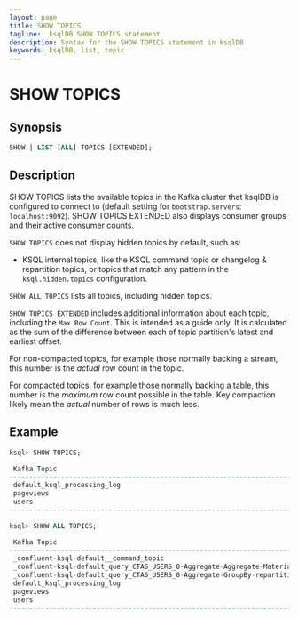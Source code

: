 ```yaml
---
layout: page
title: SHOW TOPICS
tagline:  ksqlDB SHOW TOPICS statement
description: Syntax for the SHOW TOPICS statement in ksqlDB
keywords: ksqlDB, list, topic
---
```


SHOW TOPICS
===========

Synopsis
--------

```sql
SHOW | LIST [ALL] TOPICS [EXTENDED];
```

Description
-----------

SHOW TOPICS lists the available topics in the Kafka cluster that ksqlDB is
configured to connect to (default setting for `bootstrap.servers`:
`localhost:9092`). SHOW TOPICS EXTENDED also displays consumer groups
and their active consumer counts.

`SHOW TOPICS` does not display hidden topics by default, such as:
* KSQL internal topics, like the KSQL command topic or changelog & repartition topics, or
  topics that match any pattern in the `ksql.hidden.topics` configuration.

`SHOW ALL TOPICS` lists all topics, including hidden topics.

`SHOW TOPICS EXTENDED` includes additional information about each topic, including the 
`Max Row Count`. This is intended as a guide only. It is calculated as the sum of the difference 
between each of topic partition's latest and earliest offset. 

For non-compacted topics, for example those normally backing a stream, this number is the _actual_ 
row count in the topic. 

For compacted topics, for example those normally backing a table, this number is the _maximum_ row 
count possible in the table. Key compaction likely mean the _actual_ number of rows is much less.  

Example
-------

```sql
ksql> SHOW TOPICS;

 Kafka Topic                                                                           | Partitions | Replicas
--------------------------------------------------------------------------------------------------------------
 default_ksql_processing_log                                                           | 1          | 1
 pageviews                                                                             | 1          | 1
 users                                                                                 | 1          | 1
--------------------------------------------------------------------------------------------------------------
```


```sql
ksql> SHOW ALL TOPICS;

 Kafka Topic                                                                           | Partitions | Replicas
--------------------------------------------------------------------------------------------------------------
 _confluent-ksql-default__command_topic                                                | 1          | 1
 _confluent-ksql-default_query_CTAS_USERS_0-Aggregate-Aggregate-Materialize-changelog  | 1          | 1
 _confluent-ksql-default_query_CTAS_USERS_0-Aggregate-GroupBy-repartition              | 1          | 1
 default_ksql_processing_log                                                           | 1          | 1
 pageviews                                                                             | 1          | 1
 users                                                                                 | 1          | 1
--------------------------------------------------------------------------------------------------------------
```
